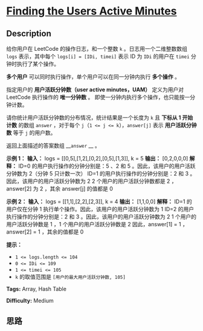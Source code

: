 # [Finding the Users Active Minutes][title]

## Description

给你用户在 LeetCode 的操作日志，和一个整数 `k` 。日志用一个二维整数数组 `logs` 表示，其中每个 `logs[i] = [IDi,
timei]` 表示 ID 为 `IDi` 的用户在 `timei` 分钟时执行了某个操作。

**多个用户** 可以同时执行操作，单个用户可以在同一分钟内执行 **多个操作** 。

指定用户的 **用户活跃分钟数（user active minutes，UAM）** 定义为用户对 LeetCode 执行操作的 **唯一分钟数** 。
即使一分钟内执行多个操作，也只能按一分钟计数。

请你统计用户活跃分钟数的分布情况，统计结果是一个长度为 `k` 且 **下标从 1 开始计数** 的数组 `answer` ，对于每个 `j`（`1 <=
j <= k`），`answer[j]` 表示 **用户活跃分钟数** 等于 `j` 的用户数。

返回上面描述的答案数组 __`answer` __ 。

**示例 1：**
            **输入：** logs = [[0,5],[1,2],[0,2],[0,5],[1,3]], k = 5    **输出：** [0,2,0,0,0]    **解释：**    ID=0 的用户执行操作的分钟分别是：5 、2 和 5 。因此，该用户的用户活跃分钟数为 2（分钟 5 只计数一次）    ID=1 的用户执行操作的分钟分别是：2 和 3 。因此，该用户的用户活跃分钟数为 2    2 个用户的用户活跃分钟数都是 2 ，answer[2] 为 2 ，其余 answer[j] 的值都是 0    

**示例 2：**
            **输入：** logs = [[1,1],[2,2],[2,3]], k = 4    **输出：** [1,1,0,0]    **解释：**    ID=1 的用户仅在分钟 1 执行单个操作。因此，该用户的用户活跃分钟数为 1    ID=2 的用户执行操作的分钟分别是：2 和 3 。因此，该用户的用户活跃分钟数为 2    1 个用户的用户活跃分钟数是 1 ，1 个用户的用户活跃分钟数是 2     因此，answer[1] = 1 ，answer[2] = 1 ，其余的值都是 0    

**提示：**

  * `1 <= logs.length <= 104`
  * `0 <= IDi <= 109`
  * `1 <= timei <= 105`
  * `k` 的取值范围是 `[用户的最大用户活跃分钟数, 105]`


**Tags:** Array, Hash Table

**Difficulty:** Medium

## 思路

[title]: https://leetcode-cn.com/problems/finding-the-users-active-minutes
